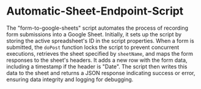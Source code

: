 # Automatic-Sheet-Endpoint-Script
The "form-to-google-sheets" script automates the process of recording form submissions into a Google Sheet. Initially, it sets up the script by storing the active spreadsheet's ID in the script properties. When a form is submitted, the `doPost` function locks the script to prevent concurrent executions, retrieves the sheet specified by `sheetName`, and maps the form responses to the sheet's headers. It adds a new row with the form data, including a timestamp if the header is "Date". The script then writes this data to the sheet and returns a JSON response indicating success or error, ensuring data integrity and logging for debugging.
